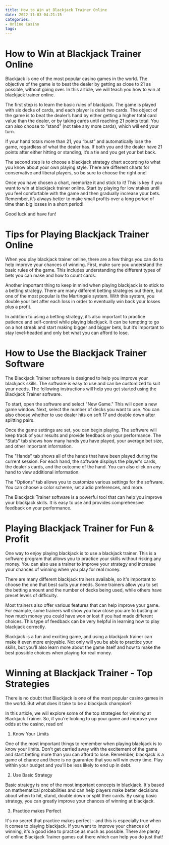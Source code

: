 ```yaml
---
title: How to Win at Blackjack Trainer Online 
date: 2022-11-03 04:21:15
categories:
- Online Casino
tags:
---
```



#  How to Win at Blackjack Trainer Online 

 Blackjack is one of the most popular casino games in the world. The objective of the game is to beat the dealer by getting as close to 21 as possible, without going over. In this article, we will teach you how to win at blackjack trainer online.

The first step is to learn the basic rules of blackjack. The game is played with six decks of cards, and each player is dealt two cards. The object of the game is to beat the dealer’s hand by either getting a higher total card value than the dealer, or by taking cards until reaching 21 points total. You can also choose to “stand” (not take any more cards), which will end your turn.

If your hand totals more than 21, you “bust” and automatically lose the game, regardless of what the dealer has. If both you and the dealer have 21 points after either hitting or standing, it’s a tie and you get your bet back. 

The second step is to choose a blackjack strategy chart according to what you know about your own playing style. There are different charts for conservative and liberal players, so be sure to choose the right one!

Once you have chosen a chart, memorize it and stick to it! This is key if you want to win at blackjack trainer online. Start by playing for low stakes until you feel comfortable with the game and then gradually increase your bets. Remember, it’s always better to make small profits over a long period of time than big losses in a short period!

Good luck and have fun!

#  Tips for Playing Blackjack Trainer Online 

When you play blackjack trainer online, there are a few things you can do to help improve your chances of winning. First, make sure you understand the basic rules of the game. This includes understanding the different types of bets you can make and how to count cards.

Another important thing to keep in mind when playing blackjack is to stick to a betting strategy. There are many different betting strategies out there, but one of the most popular is the Martingale system. With this system, you double your bet after each loss in order to eventually win back your losses plus a profit.

In addition to using a betting strategy, it’s also important to practice patience and self-control while playing blackjack. It can be tempting to go on a hot streak and start making bigger and bigger bets, but it’s important to stay level-headed and only bet what you can afford to lose.

#  How to Use the Blackjack Trainer Software 

The Blackjack Trainer software is designed to help you improve your blackjack skills. The software is easy to use and can be customized to suit your needs. The following instructions will help you get started using the Blackjack Trainer software.

To start, open the software and select "New Game." This will open a new game window. Next, select the number of decks you want to use. You can also choose whether to use dealer hits on soft 17 and double down after splitting pairs.

Once the game settings are set, you can begin playing. The software will keep track of your results and provide feedback on your performance. The "Stats" tab shows how many hands you have played, your average bet size, and other important information.

The "Hands" tab shows all of the hands that have been played during the current session. For each hand, the software displays the player's cards, the dealer's cards, and the outcome of the hand. You can also click on any hand to view additional information.

The "Options" tab allows you to customize various settings for the software. You can choose a color scheme, set audio preferences, and more.

The Blackjack Trainer software is a powerful tool that can help you improve your blackjack skills. It is easy to use and provides comprehensive feedback on your performance.

#  Playing Blackjack Trainer for Fun & Profit 

One way to enjoy playing blackjack is to use a blackjack trainer. This is a software program that allows you to practice your skills without risking any money. You can also use a trainer to improve your strategy and increase your chances of winning when you play for real money.

There are many different blackjack trainers available, so it's important to choose the one that best suits your needs. Some trainers allow you to set the betting amount and the number of decks being used, while others have preset levels of difficulty.

Most trainers also offer various features that can help improve your game. For example, some trainers will show you how close you are to busting or how much money you could have won or lost if you had made different choices. This type of feedback can be very helpful in learning how to play blackjack correctly.

Blackjack is a fun and exciting game, and using a blackjack trainer can make it even more enjoyable. Not only will you be able to practice your skills, but you'll also learn more about the game itself and how to make the best possible choices when playing for real money.

#  Winning at Blackjack Trainer - Top Strategies

There is no doubt that Blackjack is one of the most popular casino games in the world. But what does it take to be a blackjack champion?

In this article, we will explore some of the top strategies for winning at Blackjack Trainer. So, if you're looking to up your game and improve your odds at the casino, read on!

1. Know Your Limits

One of the most important things to remember when playing blackjack is to know your limits. Don't get carried away with the excitement of the game and start betting more than you can afford to lose. Remember, blackjack is a game of chance and there is no guarantee that you will win every time. Play within your budget and you'll be less likely to end up in debt.

2. Use Basic Strategy

Basic strategy is one of the most important concepts in blackjack. It's based on mathematical probabilities and can help players make better decisions about when to hit, stand, double down or split their cards. By using basic strategy, you can greatly improve your chances of winning at blackjack.

3. Practice makes Perfect

It's no secret that practice makes perfect - and this is especially true when it comes to playing blackjack. If you want to improve your chances of winning, it's a good idea to practice as much as possible. There are plenty of online Blackjack Trainer games out there which can help you do just that!